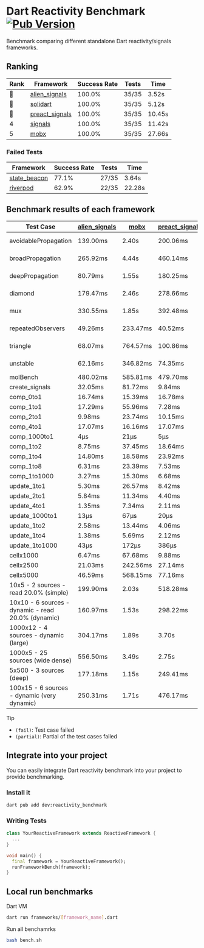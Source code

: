 # Dart Reactivity Benchmark [![Pub Version](https://img.shields.io/pub/v/reactivity_benchmark)](https://pub.dev/packages/reactivity_benchmark)

Benchmark comparing different standalone Dart reactivity/signals frameworks.

## Ranking

<!-- ranking start -->
| Rank | Framework | Success Rate | Tests | Time |
|------|-----------|--------------|-------|------|
| 🥇 | [alien_signals](https://github.com/medz/alien-signals-dart) | 100.0% | 35/35 | 3.52s |
| 🥈 | [solidart](https://github.com/nank1ro/solidart) | 100.0% | 35/35 | 5.12s |
| 🥉 | [preact_signals](https://pub.dev/packages/preact_signals) | 100.0% | 35/35 | 10.45s |
| 4 | [signals](https://github.com/rodydavis/signals.dart) | 100.0% | 35/35 | 11.42s |
| 5 | [mobx](https://github.com/mobxjs/mobx.dart) | 100.0% | 35/35 | 27.66s |

<!-- ranking end -->

### **Failed Tests**

<!-- fail start -->
| Framework | Success Rate | Tests | Time |
|-----------|--------------|-------|------|
| [state_beacon](https://github.com/jinyus/dart_beacon) | 77.1% | 27/35 | 3.64s |
| [riverpod](https://github.com/rrousselGit/riverpod) | 62.9% | 22/35 | 22.28s |

<!-- fail end -->

## Benchmark results of each framework

<!-- test-case start -->
| Test Case | [alien_signals](https://github.com/medz/alien-signals-dart) | [mobx](https://github.com/mobxjs/mobx.dart) | [preact_signals](https://pub.dev/packages/preact_signals) | [riverpod](https://github.com/rrousselGit/riverpod) | [signals](https://github.com/rodydavis/signals.dart) | [solidart](https://github.com/nank1ro/solidart) | [state_beacon](https://github.com/jinyus/dart_beacon) |
|---|---|---|---|---|---|---|---|
| avoidablePropagation | 139.00ms | 2.40s | 200.06ms | 1.41s | 214.62ms | 237.81ms | 165.77ms (fail) |
| broadPropagation | 265.92ms | 4.44s | 460.14ms | 82.53ms (fail) | 458.30ms | 439.34ms | 6.58ms (fail) |
| deepPropagation | 80.79ms | 1.55s | 180.25ms | 1.94s (fail) | 175.77ms | 130.32ms | 143.80ms (fail) |
| diamond | 179.47ms | 2.46s | 278.66ms | 2.63s (fail) | 281.06ms | 304.53ms | 202.04ms (fail) |
| mux | 330.55ms | 1.85s | 392.48ms | 559.36ms (fail) | 413.78ms | 400.12ms | 205.71ms (fail) |
| repeatedObservers | 49.26ms | 233.47ms | 40.52ms | 386.66ms (fail) | 47.42ms | 87.27ms | 52.62ms (fail) |
| triangle | 68.07ms | 764.57ms | 100.86ms | 946.40ms (fail) | 101.90ms | 94.00ms | 86.20ms (fail) |
| unstable | 62.16ms | 346.82ms | 74.35ms | 619.50ms (fail) | 76.77ms | 101.71ms | 341.37ms (fail) |
| molBench | 480.02ms | 585.81ms | 479.70ms | 11.29ms | 485.48ms | 495.40ms | 902μs |
| create_signals | 32.05ms | 81.72ms | 9.84ms | 23.74ms | 26.53ms | 72.35ms | 65.59ms |
| comp_0to1 | 16.74ms | 15.39ms | 16.78ms | 13.73ms | 12.74ms | 37.71ms | 56.26ms |
| comp_1to1 | 17.29ms | 55.96ms | 7.28ms | 22.38ms | 29.52ms | 30.58ms | 64.33ms |
| comp_2to1 | 9.98ms | 23.74ms | 10.15ms | 25.32ms | 11.24ms | 28.15ms | 43.95ms |
| comp_4to1 | 17.07ms | 16.16ms | 17.07ms | 4.11ms | 1.87ms | 15.41ms | 18.94ms |
| comp_1000to1 | 4μs | 21μs | 5μs | 4μs | 9μs | 15μs | 44μs |
| comp_1to2 | 8.75ms | 37.45ms | 18.64ms | 10.87ms | 17.04ms | 38.66ms | 51.76ms |
| comp_1to4 | 14.80ms | 18.58ms | 23.92ms | 25.11ms | 17.36ms | 21.53ms | 49.73ms |
| comp_1to8 | 6.31ms | 23.39ms | 7.53ms | 5.13ms | 6.41ms | 24.20ms | 46.53ms |
| comp_1to1000 | 3.27ms | 15.30ms | 6.68ms | 4.51ms | 4.29ms | 14.92ms | 41.05ms |
| update_1to1 | 5.30ms | 26.57ms | 8.42ms | 80.47ms | 10.20ms | 14.71ms | 6.01ms |
| update_2to1 | 5.84ms | 11.34ms | 4.40ms | 41.04ms | 4.52ms | 7.18ms | 3.07ms |
| update_4to1 | 1.35ms | 7.34ms | 2.11ms | 20.05ms | 2.54ms | 3.59ms | 1.55ms |
| update_1000to1 | 13μs | 67μs | 20μs | 171μs | 25μs | 36μs | 15μs |
| update_1to2 | 2.58ms | 13.44ms | 4.06ms | 41.41ms | 4.53ms | 7.50ms | 3.03ms |
| update_1to4 | 1.38ms | 5.69ms | 2.12ms | 19.85ms | 2.51ms | 3.60ms | 1.52ms |
| update_1to1000 | 43μs | 172μs | 386μs | 102μs | 42μs | 152μs | 459μs |
| cellx1000 | 6.47ms | 67.68ms | 9.88ms | N/A | 9.55ms | 10.31ms | 5.82ms |
| cellx2500 | 21.03ms | 242.56ms | 27.14ms | N/A | 32.96ms | 30.38ms | 33.47ms |
| cellx5000 | 46.59ms | 568.15ms | 77.16ms | N/A | 65.43ms | 101.91ms | 94.56ms |
| 10x5 - 2 sources - read 20.0% (simple) | 199.90ms | 2.03s | 518.28ms | 2.12s | 508.25ms | 313.31ms | 277.25ms |
| 10x10 - 6 sources - dynamic - read 20.0% (dynamic) | 160.97ms | 1.53s | 298.22ms | 1.42s (partial) | 280.01ms | 221.90ms | 206.30ms |
| 1000x12 - 4 sources - dynamic (large) | 304.17ms | 1.89s | 3.70s | 2.51s (partial) | 3.82s | 449.90ms | 360.49ms |
| 1000x5 - 25 sources (wide dense) | 556.50ms | 3.49s | 2.75s | 4.15s | 3.58s | 810.68ms | 522.12ms |
| 5x500 - 3 sources (deep) | 177.18ms | 1.15s | 249.41ms | 1.34s | 225.78ms | 230.66ms | 212.50ms |
| 100x15 - 6 sources - dynamic (very dynamic) | 250.31ms | 1.71s | 476.17ms | 1.81s (partial) | 488.24ms | 336.92ms | 269.33ms |

<!-- test-case end -->

> [!TIP]
> - `(fail)`: Test case failed
> - `(partial)`: Partial of the test cases failed

## Integrate into your project

You can easily integrate Dart reactivity benchmark into your project to provide benchmarking.

### Install it

```bash
dart pub add dev:reactivity_benchmark
```

### Writing Tests

```dart
class YourReactiveFramework extends ReactiveFramework {
  ...
}

void main() {
  final framework = YourReactiveFramework();
  runFrameworkBench(framework);
}
```

## Local run benchmarks

Dart VM
```bash
dart run frameworks/[framework_name].dart
```

Run all benchamrks
```bash
bash bench.sh
```
